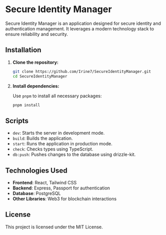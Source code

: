 # Secure Identity Manager

Secure Identity Manager is an application designed for secure identity and authentication management. It leverages a modern technology stack to ensure reliability and security.

## Installation

1. **Clone the repository:**

   ```bash
   git clone https://github.com/Irine7/SecureIdentityManager.git
   cd SecureIdentityManager
   ```

2. **Install dependencies:**

   Use `pnpm` to install all necessary packages:

   ```bash
   pnpm install
   ```

## Scripts

- `dev`: Starts the server in development mode.
- `build`: Builds the application.
- `start`: Runs the application in production mode.
- `check`: Checks types using TypeScript.
- `db:push`: Pushes changes to the database using drizzle-kit.

## Technologies Used

- **Frontend**: React, Tailwind CSS
- **Backend**: Express, Passport for authentication
- **Database**: PostgreSQL
- **Other Libraries**: Web3 for blockchain interactions

## License

This project is licensed under the MIT License.
